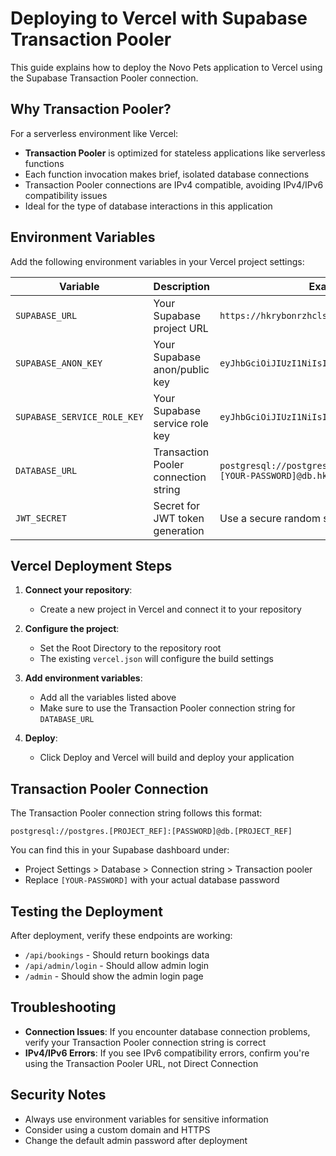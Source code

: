 # Deploying to Vercel with Supabase Transaction Pooler

This guide explains how to deploy the Novo Pets application to Vercel using the Supabase Transaction Pooler connection.

## Why Transaction Pooler?

For a serverless environment like Vercel:

- **Transaction Pooler** is optimized for stateless applications like serverless functions
- Each function invocation makes brief, isolated database connections
- Transaction Pooler connections are IPv4 compatible, avoiding IPv4/IPv6 compatibility issues
- Ideal for the type of database interactions in this application

## Environment Variables

Add the following environment variables in your Vercel project settings:

| Variable | Description | Example |
|----------|-------------|---------|
| `SUPABASE_URL` | Your Supabase project URL | `https://hkrybonrzhclsjdjtxvq.supabase.co` |
| `SUPABASE_ANON_KEY` | Your Supabase anon/public key | `eyJhbGciOiJIUzI1NiIsInR5cCI6IkpXVCJ9...` |
| `SUPABASE_SERVICE_ROLE_KEY` | Your Supabase service role key | `eyJhbGciOiJIUzI1NiIsInR5cCI6IkpXVCJ9...` |
| `DATABASE_URL` | Transaction Pooler connection string | `postgresql://postgres.hkrybonrzhclsjdjtxvq:[YOUR-PASSWORD]@db.hkrybonrzhclsjdjtxvq` |
| `JWT_SECRET` | Secret for JWT token generation | Use a secure random string |

## Vercel Deployment Steps

1. **Connect your repository**:
   - Create a new project in Vercel and connect it to your repository

2. **Configure the project**:
   - Set the Root Directory to the repository root
   - The existing `vercel.json` will configure the build settings

3. **Add environment variables**:
   - Add all the variables listed above
   - Make sure to use the Transaction Pooler connection string for `DATABASE_URL`

4. **Deploy**:
   - Click Deploy and Vercel will build and deploy your application

## Transaction Pooler Connection

The Transaction Pooler connection string follows this format:
```
postgresql://postgres.[PROJECT_REF]:[PASSWORD]@db.[PROJECT_REF]
```

You can find this in your Supabase dashboard under:
- Project Settings > Database > Connection string > Transaction pooler
- Replace `[YOUR-PASSWORD]` with your actual database password

## Testing the Deployment

After deployment, verify these endpoints are working:
- `/api/bookings` - Should return bookings data
- `/api/admin/login` - Should allow admin login
- `/admin` - Should show the admin login page

## Troubleshooting

- **Connection Issues**: If you encounter database connection problems, verify your Transaction Pooler connection string is correct
- **IPv4/IPv6 Errors**: If you see IPv6 compatibility errors, confirm you're using the Transaction Pooler URL, not Direct Connection

## Security Notes

- Always use environment variables for sensitive information
- Consider using a custom domain and HTTPS
- Change the default admin password after deployment 